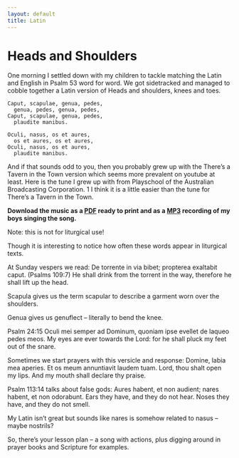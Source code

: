 ```yaml
---
layout: default
title: Latin
---
```



Heads and Shoulders
===================

One morning I settled down with my children to tackle matching the Latin and English in Psalm 53 word for word. We got sidetracked and managed to cobble together a Latin version of Heads and shoulders, knees and toes.


    Caput, scapulae, genua, pedes,
      genua, pedes, genua, pedes,
    Caput, scapulae, genua, pedes,
      plaudite manibus.

    Oculi, nasus, os et aures,
      os et aures, os et aures,
    Oculi, nasus, os et aures,
      plaudite manibus.

And if that sounds odd to you, then you probably grew up with the There’s a Tavern in the Town version which seems more prevalent on youtube at least. Here is the tune I grew up with from Playschool of the Australian Broadcasting Corporation. 1 I think it is a little easier than the tune for There’s a Tavern in the Town.

**Download the music as a [PDF](headsandshoulders.pdf) ready to print and as a [MP3](caputscapulae.mp3) recording of my boys singing the song.**

Note: this is not for liturgical use!

Though it is interesting to notice how often these words appear in liturgical texts.

At Sunday vespers we read: De torrente in via bibet; propterea exaltabit caput. (Psalms 109:7) He shall drink from the torrent in the way, therefore he shall lift up the head.

Scapula gives us the term scapular to describe a garment worn over the shoulders.

Genua gives us genuflect – literally to bend the knee.

Psalm 24:15 Oculi mei semper ad Dominum, quoniam ipse evellet de laqueo pedes meos. My eyes are ever towards the Lord: for he shall pluck my feet out of the snare.

Sometimes we start prayers with this versicle and response: Domine, labia mea aperies. Et os meum annuntiavit laudem tuam. Lord, thou shalt open my lips. And my mouth shall declare thy praise.

Psalm 113:14 talks about false gods: Aures habent, et non audient; nares habent, et non odorabunt. Ears they have, and they do not hear. Noses they have, and they do not smell.

My Latin isn’t great but sounds like nares is somehow related to nasus – maybe nostrils?

So, there’s your lesson plan – a song with actions, plus digging around in prayer books and Scripture for examples.
